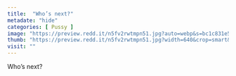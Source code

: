 ```yaml
---
title:  "Who’s next?"
metadate: "hide"
categories: [ Pussy ]
image: "https://preview.redd.it/n5fv2rwtmpn51.jpg?auto=webp&s=bc1c831e532691d44dfd0d5fac64987f58edf10e"
thumb: "https://preview.redd.it/n5fv2rwtmpn51.jpg?width=640&crop=smart&auto=webp&s=ddef162537a8a63d0971d747519386812a2701e5"
visit: ""
---
```

Who’s next?
